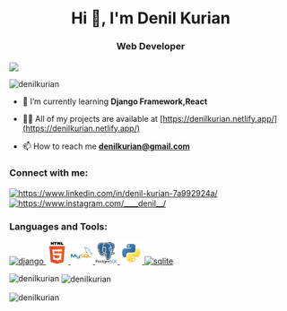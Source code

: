 <h1 align="center">Hi 👋, I'm Denil Kurian</h1>
<h3 align="center">Web Developer</h3>
<img align="center" width="400" src="https://cdn.dribbble.com/users/2057155/screenshots/4542166/laptop.gif">

<p align="left"> <img src="https://komarev.com/ghpvc/?username=denilkurian&label=Profile%20views&color=0e75b6&style=flat" alt="denilkurian" /> </p>

- 🌱 I’m currently learning **Django Framework,React**

- 👨‍💻 All of my projects are available at [https://denilkurian.netlify.app/](https://denilkurian.netlify.app/)

- 📫 How to reach me **denilkurian@gmail.com**

<h3 align="left">Connect with me:</h3>
<p align="left">
<a href="https://linkedin.com/in/https://www.linkedin.com/in/denil-kurian-7a992924a/" target="blank"><img align="center" src="https://raw.githubusercontent.com/rahuldkjain/github-profile-readme-generator/master/src/images/icons/Social/linked-in-alt.svg" alt="https://www.linkedin.com/in/denil-kurian-7a992924a/" height="30" width="40" /></a>
<a href="https://instagram.com/https://www.instagram.com/____denil__/" target="blank"><img align="center" src="https://raw.githubusercontent.com/rahuldkjain/github-profile-readme-generator/master/src/images/icons/Social/instagram.svg" alt="https://www.instagram.com/____denil__/" height="30" width="40" /></a>
</p>

<h3 align="left">Languages and Tools:</h3>
<p align="left"> <a href="https://www.djangoproject.com/" target="_blank" rel="noreferrer"> <img src="https://cdn.worldvectorlogo.com/logos/django.svg" alt="django" width="40" height="40"/> </a> <a href="https://www.w3.org/html/" target="_blank" rel="noreferrer"> <img src="https://raw.githubusercontent.com/devicons/devicon/master/icons/html5/html5-original-wordmark.svg" alt="html5" width="40" height="40"/> </a> <a href="https://www.mysql.com/" target="_blank" rel="noreferrer"> <img src="https://raw.githubusercontent.com/devicons/devicon/master/icons/mysql/mysql-original-wordmark.svg" alt="mysql" width="40" height="40"/> </a> <a href="https://www.postgresql.org" target="_blank" rel="noreferrer"> <img src="https://raw.githubusercontent.com/devicons/devicon/master/icons/postgresql/postgresql-original-wordmark.svg" alt="postgresql" width="40" height="40"/> </a> <a href="https://www.python.org" target="_blank" rel="noreferrer"> <img src="https://raw.githubusercontent.com/devicons/devicon/master/icons/python/python-original.svg" alt="python" width="40" height="40"/> </a> <a href="https://www.sqlite.org/" target="_blank" rel="noreferrer"> <img src="https://www.vectorlogo.zone/logos/sqlite/sqlite-icon.svg" alt="sqlite" width="40" height="40"/> </a> </p>

<p><img align="left" src="https://github-readme-stats.vercel.app/api/top-langs?username=denilkurian&show_icons=true&locale=en&layout=compact" alt="denilkurian" /></p>

<p>&nbsp;<img align="center" src="https://github-readme-stats.vercel.app/api?username=denilkurian&show_icons=true&locale=en" alt="denilkurian" /></p>

<p><img align="center" src="https://github-readme-streak-stats.herokuapp.com/?user=denilkurian&" alt="denilkurian" /></p>
